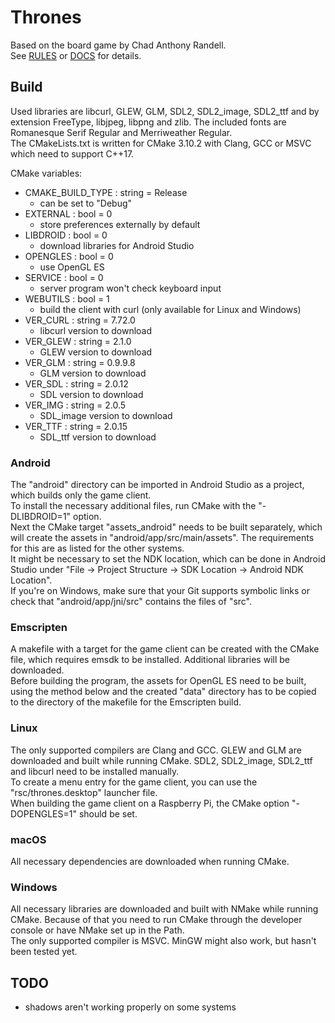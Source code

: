 # Thrones  
Based on the board game by Chad Anthony Randell.  
See [RULES](doc/rules.html) or [DOCS](doc/docs.html) for details.  

## Build  
Used libraries are libcurl, GLEW, GLM, SDL2, SDL2_image, SDL2_ttf and by extension FreeType, libjpeg, libpng and zlib. The included fonts are Romanesque Serif Regular and Merriweather Regular.  
The CMakeLists.txt is written for CMake 3.10.2 with Clang, GCC or MSVC which need to support C++17.  

CMake variables:  
- CMAKE_BUILD_TYPE : string = Release  
  - can be set to "Debug"  
- EXTERNAL : bool = 0  
  - store preferences externally by default  
- LIBDROID : bool = 0  
  - download libraries for Android Studio  
- OPENGLES : bool = 0  
  - use OpenGL ES  
- SERVICE : bool = 0  
  - server program won't check keyboard input  
- WEBUTILS : bool = 1
  - build the client with curl (only available for Linux and Windows)  
- VER_CURL : string = 7.72.0  
  - libcurl version to download  
- VER_GLEW : string = 2.1.0  
  - GLEW version to download  
- VER_GLM : string = 0.9.9.8  
  - GLM version to download  
- VER_SDL : string = 2.0.12  
  - SDL version to download  
- VER_IMG : string = 2.0.5  
  - SDL_image version to download  
- VER_TTF : string = 2.0.15  
  - SDL_ttf version to download  

### Android  
The "android" directory can be imported in Android Studio as a project, which builds only the game client.  
To install the necessary additional files, run CMake with the "-DLIBDROID=1" option.  
Next the CMake target "assets_android" needs to be built separately, which will create the assets in "android/app/src/main/assets". The requirements for this are as listed for the other systems.  
It might be necessary to set the NDK location, which can be done in Android Studio under "File -> Project Structure -> SDK Location -> Android NDK Location".  
If you're on Windows, make sure that your Git supports symbolic links or check that "android/app/jni/src" contains the files of "src".  

### Emscripten  
A makefile with a target for the game client can be created with the CMake file, which requires emsdk to be installed. Additional libraries will be downloaded.  
Before building the program, the assets for OpenGL ES need to be built, using the method below and the created "data" directory has to be copied to the directory of the makefile for the Emscripten build.  

### Linux  
The only supported compilers are Clang and GCC.
GLEW and GLM are downloaded and built while running CMake. SDL2, SDL2_image, SDL2_ttf and libcurl need to be installed manually.  
To create a menu entry for the game client, you can use the "rsc/thrones.desktop" launcher file.  
When building the game client on a Raspberry Pi, the CMake option "-DOPENGLES=1" should be set.  

### macOS  
All necessary dependencies are downloaded when running CMake.  

### Windows  
All necessary libraries are downloaded and built with NMake while running CMake. Because of that you need to run CMake through the developer console or have NMake set up in the Path.  
The only supported compiler is MSVC. MinGW might also work, but hasn't been tested yet.  


## TODO  
- shadows aren't working properly on some systems  
